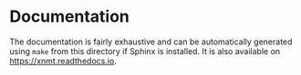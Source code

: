 Documentation
=============

The documentation is fairly exhaustive and can be automatically generated using ``make`` from this directory if Sphinx is installed.
It is also available on https://xnmt.readthedocs.io. 

